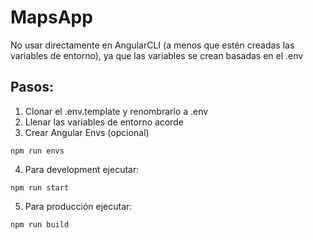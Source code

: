 # MapsApp
No usar directamente en AngularCLI (a menos que estén creadas las variables de entorno), ya que las variables se crean basadas en el .env

## Pasos:
1. Clonar el .env.template y renombrarlo a .env
2. Llenar las variables de entorno acorde
3. Crear Angular Envs (opcional)
```
npm run envs
```

4. Para development ejecutar:

```
npm run start
```

5. Para producción ejecutar:
```
npm run build
```
